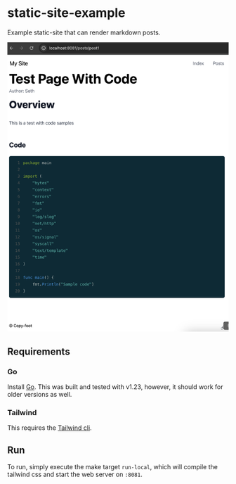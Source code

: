 # static-site-example
Example static-site that can render markdown posts.

![this site](this-site.png)

## Requirements
### Go
Install [Go](https://go.dev/doc/install). This was built and tested with v1.23, however, it should work for older versions as well.

### Tailwind
This requires the [Tailwind cli](https://tailwindcss.com/docs/installation). 


## Run
To run, simply execute the make target `run-local`, which will compile the tailwind css and start the web server on `:8081`.

